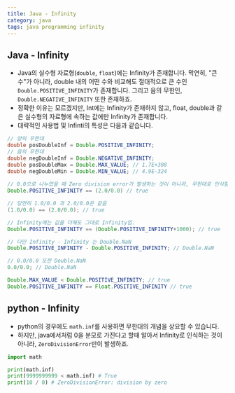 ```yaml
---
title: Java - Infinity
category: java
tags: java programming infinity
---
```


## Java - Infinity 

- Java의 실수형 자료형(`double`, `float`)에는 Infinity가 존재합니다. 막연히, "큰 수"가 아니라, double 내의 어떤 수와 비교해도 절대적으로 큰 수인 `Double.POSITIVE_INFINITY`가 존재합니다. 그리고 음의 무한인, `Double.NEGATIVE_INFINITY` 또한 존재하죠.
- 정확한 이유는 모르겠지만, Int에는 Infinity가 존재하지 않고, float, double과 같은 실수형의 자료형에 속하는 값에만 Infinity가 존재합니다.
- 대략적인 사용법 및 Infinti의 특성은 다음과 같습니다.

```java
// 양의 무한대
double posDoubleInf = Double.POSITIVE_INFINITY;
// 음의 무한대
double negDoubleInf = Double.NEGATIVE_INFINITY;
double posDoubleMax = Double.MAX_VALUE; // 1.7E+308
double negDoubleMin = Double.MIN_VALUE; // 4.9E-324
        
// 0.0으로 나누었을 때 Zero division error가 발생하는 것이 아니라, 무한대로 인식함.
Double.POSITIVE_INFINITY == (2.0/0.0) // true

// 당연히 1.0/0.0 과 2.0/0.0은 같음
(1.0/0.0) == (2.0/0.0); // true

// Infinity에는 값을 더해도 그대로 Infinity임.
Double.POSITIVE_INFINITY == (Double.POSITIVE_INFINITY+1000); // true

// 다만 Infinity - Infinity 는 Double.NaN
Double.POSITIVE_INFINITY - Double.POSITIVE_INFINITY; // Double.NaN

// 0.0/0.0 또한 Double.NaN
0.0/0.0; // Double.NaN

Double.MAX_VALUE < Double.POSITIVE_INFINITY; // true
Double.POSITIVE_INFINITY == Float.POSITIVE_INFINITY // true
```

## python - Infinity

- python의 경우에도 `math.inf`를 사용하면 무한대의 개념을 상요할 수 있습니다.
- 하지만, java에서처럼 0을 분모로 가진다고 할때 알아서 Infinity로 인식하는 것이 아니라, `ZeroDivisionError`만이 발생하죠.

```python
import math

print(math.inf)
print(9999999999 < math.inf) # True
print(10 / 0) # ZeroDivisionError: division by zero
```
